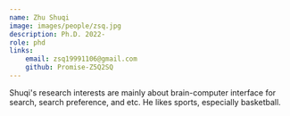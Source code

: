 ```yaml
---
name: Zhu Shuqi  
image: images/people/zsq.jpg  
description: Ph.D. 2022-  
role: phd  
links:  
    email: zsq19991106@gmail.com  
    github: Promise-Z5Q2SQ  
---
```


Shuqi's research interests are mainly about brain-computer interface for search, search preference, and etc. He likes sports, especially basketball.